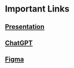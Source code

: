 
# Important Links

## [Presentation](https://docs.google.com/presentation/d/1vCmbzwtYtpeASdhbJSREixVjTIZnFbz0JisMmTLMJBw/edit?usp=sharing)

## [ChatGPT](https://chatgpt.com/share/93614fa3-4bbc-4f38-a46d-44a7df1a06c3)

## [Figma](https://www.figma.com/design/phF4EdLa3j2T6srp8veEtH/VAW?node-id=0-1&t=EURWInDwVNjUbByu-1)
